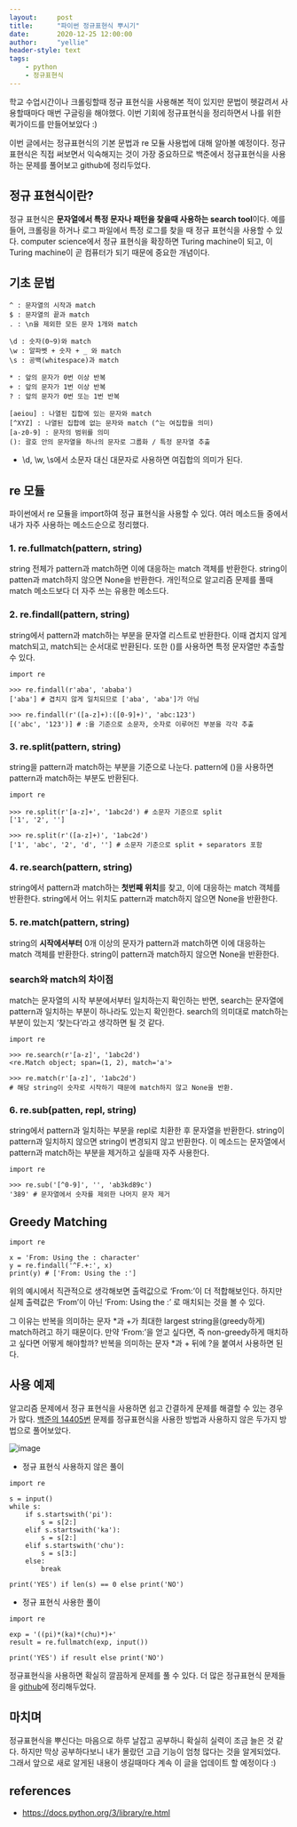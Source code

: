 ```yaml
---
layout:     post
title:      "파이썬 정규표현식 뿌시기"
date:       2020-12-25 12:00:00
author:     "yellie"
header-style: text
tags:
    - python
    - 정규표현식
---
```


학교 수업시간이나 크롤링할때 정규 표현식을 사용해본 적이 있지만 문법이 헷갈려서 사용할때마다 매번 구글링을 해야했다. 이번 기회에 정규표현식을 정리하면서 나를 위한 퀵가이드를 만들어보았다 :)    

이번 글에서는 정규표현식의 기본 문법과 re 모듈 사용법에 대해 알아볼 예정이다. 정규표현식은 직접 써보면서 익숙해지는 것이 가장 중요하므로 백준에서 정규표현식을 사용하는 문제를 풀어보고 github에 정리두었다.

## 정규 표현식이란?
정규 표현식은 **문자열에서 특정 문자나 패턴을 찾을때 사용하는 search tool**이다. 예를 들어, 크롤링을 하거나 로그 파일에서 특정 로그를 찾을 때 정규 표현식을 사용할 수 있다. 
computer science에서 정규 표현식을 확장하면 Turing machine이 되고, 이 Turing machine이 곧 컴퓨터가 되기 때문에 중요한 개념이다.

## 기초 문법
```
^ : 문자열의 시작과 match
$ : 문자열의 끝과 match
. : \n을 제외한 모든 문자 1개와 match

\d : 숫자(0~9)와 match
\w : 알파벳 + 숫자 + _ 와 match
\s : 공백(whitespace)과 match

* : 앞의 문자가 0번 이상 반복
+ : 앞의 문자가 1번 이상 반복
? : 앞의 문자가 0번 또는 1번 반복

[aeiou] : 나열된 집합에 있는 문자와 match
[^XYZ] : 나열된 집합에 없는 문자와 match (^는 여집합을 의미)
[a-z0-9] : 문자의 범위를 의미
(): 괄호 안의 문자열을 하나의 문자로 그룹화 / 특정 문자열 추출
```

- \d, \w, \s에서 소문자 대신 대문자로 사용하면 여집합의 의미가 된다.

## re 모듈
파이썬에서 re 모듈을 import하여 정규 표현식을 사용할 수 있다. 여러 메소드들 중에서 내가 자주 사용하는 메소드순으로 정리했다.

### 1. re.fullmatch(pattern, string)
string 전체가 pattern과 match하면 이에 대응하는 match 객체를 반환한다. string이 patten과 match하지 않으면 None을 반환한다. 
개인적으로 알고리즘 문제를 풀때 match 메소드보다 더 자주 쓰는 유용한 메소드다.

### 2. re.findall(pattern, string)
string에서 pattern과 match하는 부분을 문자열 리스트로 반환한다. 이때 겹치지 않게 match되고, match되는 순서대로 반환된다. 또한 ()를 사용하면 특정 문자열만 추출할 수 있다.
```
import re

>>> re.findall(r'aba', 'ababa')
['aba'] # 겹치지 않게 일치되므로 ['aba', 'aba']가 아님

>>> re.findall(r'([a-z]+):([0-9]+)', 'abc:123')
[('abc', '123')] # :을 기준으로 소문자, 숫자로 이루어진 부분을 각각 추출
```

### 3. re.split(pattern, string)
string을 pattern과 match하는 부분을 기준으로 나눈다. pattern에 ()을 사용하면 pattern과 match하는 부분도 반환된다.
```
import re

>>> re.split(r'[a-z]+', '1abc2d') # 소문자 기준으로 split
['1', '2', '']

>>> re.split(r'([a-z]+)', '1abc2d')
['1', 'abc', '2', 'd', ''] # 소문자 기준으로 split + separators 포함
```

### 4. re.search(pattern, string)
string에서 pattern과 match하는 **첫번째 위치**를 찾고, 이에 대응하는 match 객체를 반환한다. string에서 어느 위치도 pattern과 match하지 않으면 None을 반환한다.

### 5. re.match(pattern, string)
string의 **시작에서부터** 0개 이상의 문자가 pattern과 match하면 이에 대응하는 match 객체를 반환한다. string이 pattern과 match하지 않으면 None을 반환한다.

### search와 match의 차이점
match는 문자열의 시작 부분에서부터 일치하는지 확인하는 반면, search는 문자열에 pattern과 일치하는 부분이 하나라도 있는지 확인한다. 
search의 의미대로 match하는 부분이 있는지 ‘찾는다’라고 생각하면 될 것 같다.
```
import re

>>> re.search(r'[a-z]', '1abc2d')
<re.Match object; span=(1, 2), match='a'>

>>> re.match(r'[a-z]', '1abc2d') 
# 해당 string이 숫자로 시작하기 때문에 match하지 않고 None을 반환.
```

### 6. re.sub(patten, repl, string)
string에서 pattern과 일치하는 부분을 repl로 치환한 후 문자열을 반환한다. string이 pattern과 일치하지 않으면 string이 변경되지 않고 반환한다. 
이 메소드는 문자열에서 pattern과 match하는 부분을 제거하고 싶을때 자주 사용한다.
```
import re

>>> re.sub('[^0-9]', '', 'ab3kd89c')
'389' # 문자열에서 숫자를 제외한 나머지 문자 제거
```

## Greedy Matching
```
import re

x = 'From: Using the : character'
y = re.findall('^F.+:', x)
print(y) # ['From: Using the :']
```
위의 예시에서 직관적으로 생각해보면 출력값으로 ‘From:’이 더 적합해보인다. 하지만 실제 출력값은 ‘From’이 아닌 ‘From: Using the :’ 로 매치되는 것을 볼 수 있다.

그 이유는 반복을 의미하는 문자 \*과 +가 최대한 largest string을(greedy하게) match하려고 하기 때문이다. 만약 ‘From:’을 얻고 싶다면, 즉 non-greedy하게 매치하고 싶다면 어떻게 해야할까? 
반복을 의미하는 문자 \*과 + 뒤에 ?을 붙여서 사용하면 된다.

## 사용 예제
알고리즘 문제에서 정규 표현식을 사용하면 쉽고 간결하게 문제를 해결할 수 있는 경우가 많다. [백준의 14405번](https://www.acmicpc.net/problem/14405) 문제를 정규표현식을 사용한 방법과 사용하지 않은 두가지 방법으로 풀어보았다.

![image](https://user-images.githubusercontent.com/49056225/121138578-ce6cdd00-c872-11eb-904a-f01cbd8a064e.png)

- 정규 표현식 사용하지 않은 풀이

```
import re

s = input()
while s:
    if s.startswith('pi'):
        s = s[2:]
    elif s.startswith('ka'):
        s = s[2:]
    elif s.startswith('chu'):
        s = s[3:]
    else:
        break

print('YES') if len(s) == 0 else print('NO')
```

- 정규 표현식 사용한 풀이

```
import re

exp = '((pi)*(ka)*(chu)*)+'
result = re.fullmatch(exp, input())

print('YES') if result else print('NO')
```

정규표현식을 사용하면 확실히 깔끔하게 문제를 풀 수 있다. 더 많은 정규표현식 문제들을 [github](https://github.com/seoyeonhwng/algorithm/tree/master/BJ/regular_expression)에 정리해두었다.

## 마치며
정규표현식을 뿌신다는 마음으로 하루 날잡고 공부하니 확실히 실력이 조금 늘은 것 같다. 하지만 막상 공부하다보니 내가 몰랐던 고급 기능이 엄청 많다는 것을 알게되었다. 
그래서 앞으로 새로 알게된 내용이 생길때마다 계속 이 글을 업데이트 할 예정이다 :)

## references
- <https://docs.python.org/3/library/re.html>
